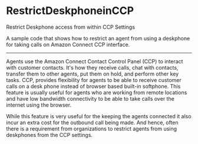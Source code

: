 # RestrictDeskphoneinCCP
 Restrict Deskphone access from within CCP Settings

A sample code that shows how to restrict an agent from using a deskphone for taking calls on Amazon Connect CCP interface.

----

Agents use the Amazon Connect Contact Control Panel (CCP) to interact with customer contacts. It's how they receive calls, chat with contacts, transfer them to other agents, put them on hold, and perform other key tasks.
CCP, provides flexibility for agents to be able to receive customer calls on a desk phone instead of browser based built-in softphone. This feature is usually useful for agents who are working from remote locations and have low bandwidth connectivity to be able to take calls over the internet using the browser.

While this feature is very useful for the keeping the agents connected it also incur an extra cost for the outbound call being made. And hence, often there is a requirement from organizations to restrict agents from using deskphones from the CCP settings.
